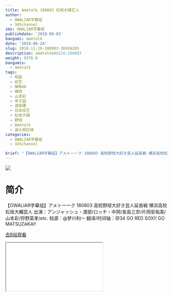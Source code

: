 ```yaml
---
title: Ametalk 180803 松坂大辅艺人
author:
  - OWALIAR字幕组
  - 345channel
zmz: OWALIAR字幕组
publishdate: '2018-08-03'
bangumi: ametalk
date: '2019-06-24'
slug: 2018-11-28-180803-36958285
description: ametalk&#8226;180803
weight: 9376.0
bangumis:
  - ametalk
tags:
  - 明星
  - 综艺
  - NMB48
  - 棒球
  - 山本彩
  - 甲子园
  - 渡部建
  - 日本综艺
  - 松坂大辅
  - 野球
  - Ametalk
  - 波士顿红袜
categories:
  - OWALIAR字幕组
  - 345channel

brief: "【OWALIAR字幕组】アメトーーク 180803 高校野球大好き芸人延長戦 横浜高校松坂大輔芸人 出演：アンジャッシュ・渡部/ロッチ・中岡/長島三奈/片岡安祐美/山本彩/狩野英孝/etc. 档源：@梦川利一 翻译/时间轴：@34 GO RED SOX!! GO MATSUZAKA!!"
---
```

![](https://raw.githubusercontent.com/tcgriffith/owaraisite/master/static/tmpimg/cd6e528ef6696a42d5049f1f6d0df35e6498c109.jpg.480.jpg)
# 简介  
【OWALIAR字幕组】アメトーーク 180803 
高校野球大好き芸人延長戦 横浜高校松坂大輔芸人
出演：アンジャッシュ・渡部/ロッチ・中岡/長島三奈/片岡安祐美/山本彩/狩野英孝/etc. 
档源：@梦川利一
翻译/时间轴：@34
GO RED SOX!! GO MATSUZAKA!!  

[去B站观看](https://www.bilibili.com/video/av36958285/)
<div class ="resp-container"><iframe class="testiframe" src="//player.bilibili.com/player.html?aid=36958285"", scrolling="no", allowfullscreen="true" > </iframe></div> 
